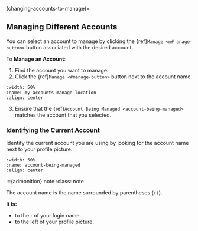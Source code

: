 (changing-accounts-to-manage)= 
## Managing Different Accounts

You can select an account to manage by clicking the {ref}`Manage <m# anage-button>` button associated with the desired account.

To **Manage an Account**:

1. Find the account you want to manage. 
2. Click the {ref}`Manage <#manage-button>` button next to the account name.

```{lazyfigure} ../_static/solo_app/My_Accounts/my-accounts-manage-location.webp
:width: 50%
:name: my-accounts-manage-location
:align: center
```

3. Ensure that the {ref}`Account Being Managed <account-being-managed>` matches the account that you selected.

### Identifying the Current Account

Identify the current account you are using by looking for the account name next to your profile picture.

```{lazyfigure} ../_static/solo_app/My_Accounts/account-being-managed-location.webp
:width: 50%
:name: account-being-managed
:align: center
```

:::{admonition} note
:class: note

The account name is the name surrounded by parentheses (`()`). 

**It is:**

 - to the r of your login name.
 - to the left of your profile picture.
